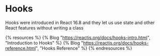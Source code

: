 # Hooks

Hooks were introduced in React 16.8 and they let us use state and other React features without writing a class

{% resources %}
  {% Blog "https://reactjs.org/docs/hooks-intro.html", "Introduction to Hooks" %}
  {% Blog "https://reactjs.org/docs/hooks-reference.html", "Hooks Reference" %}
{% endresources %}
